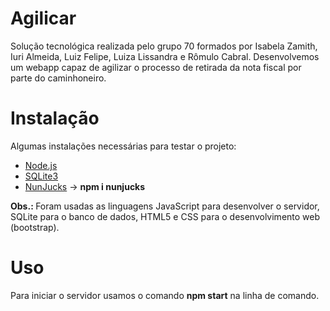 # Agilicar

Solução tecnológica realizada pelo grupo 70 formados por Isabela Zamith, Iuri Almeida, Luiz Felipe, Luiza Lissandra e Rômulo Cabral. Desenvolvemos um webapp capaz de agilizar o processo de retirada da nota fiscal por parte do caminhoneiro.

# Instalação

Algumas instalações necessárias para testar o projeto:

* <a href="https://nodejs.org/en/download/">Node.js</a>
* <a href="https://www.sqlitetutorial.net/download-install-sqlite/">SQLite3</a>
* <a href="https://www.npmjs.com/package/nunjucks">NunJucks</a> -> <b>npm i nunjucks</b>

<b>Obs.: </b>Foram usadas as linguagens JavaScript para desenvolver o servidor, SQLite para o banco de dados, HTML5 e CSS para o desenvolvimento web (bootstrap).

# Uso

Para iniciar o servidor usamos o comando <b>npm start</b> na linha de comando.